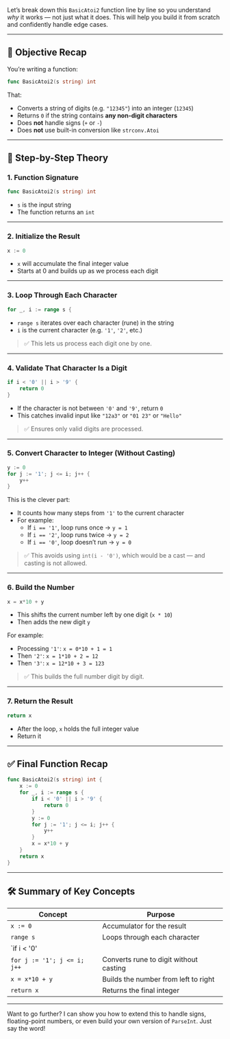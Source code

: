 Let’s break down this `BasicAtoi2` function line by line so you understand *why* it works — not just what it does. This will help you build it from scratch and confidently handle edge cases.

---

## 🎯 Objective Recap

You’re writing a function:
```go
func BasicAtoi2(s string) int
```
That:
- Converts a string of digits (e.g. `"12345"`) into an integer (`12345`)
- Returns `0` if the string contains **any non-digit characters**
- Does **not** handle signs (`+` or `-`)
- Does **not** use built-in conversion like `strconv.Atoi`

---

## 🧠 Step-by-Step Theory

### 1. **Function Signature**
```go
func BasicAtoi2(s string) int
```

- `s` is the input string
- The function returns an `int`

---

### 2. **Initialize the Result**
```go
x := 0
```

- `x` will accumulate the final integer value
- Starts at 0 and builds up as we process each digit

---

### 3. **Loop Through Each Character**
```go
for _, i := range s {
```

- `range s` iterates over each character (rune) in the string
- `i` is the current character (e.g. `'1'`, `'2'`, etc.)

> ✅ This lets us process each digit one by one.

---

### 4. **Validate That Character Is a Digit**
```go
if i < '0' || i > '9' {
	return 0
}
```

- If the character is not between `'0'` and `'9'`, return `0`
- This catches invalid input like `"12a3"` or `"01 23"` or `"Hello"`

> ✅ Ensures only valid digits are processed.

---

### 5. **Convert Character to Integer (Without Casting)**
```go
y := 0
for j := '1'; j <= i; j++ {
	y++
}
```

This is the clever part:
- It counts how many steps from `'1'` to the current character
- For example:
  - If `i == '1'`, loop runs once → `y = 1`
  - If `i == '2'`, loop runs twice → `y = 2`
  - If `i == '0'`, loop doesn’t run → `y = 0`

> ✅ This avoids using `int(i - '0')`, which would be a cast — and casting is not allowed.

---

### 6. **Build the Number**
```go
x = x*10 + y
```

- This shifts the current number left by one digit (`x * 10`)
- Then adds the new digit `y`

For example:
- Processing `'1'`: `x = 0*10 + 1 = 1`
- Then `'2'`: `x = 1*10 + 2 = 12`
- Then `'3'`: `x = 12*10 + 3 = 123`

> ✅ This builds the full number digit by digit.

---

### 7. **Return the Result**
```go
return x
```

- After the loop, `x` holds the full integer value
- Return it

---

## ✅ Final Function Recap

```go
func BasicAtoi2(s string) int {
	x := 0
	for _, i := range s {
		if i < '0' || i > '9' {
			return 0
		}
		y := 0
		for j := '1'; j <= i; j++ {
			y++
		}
		x = x*10 + y
	}
	return x
}
```

---

## 🛠️ Summary of Key Concepts

| Concept | Purpose |
|--------|---------|
| `x := 0` | Accumulator for the result |
| `range s` | Loops through each character |
| `if i < '0' || i > '9'` | Validates digit characters |
| `for j := '1'; j <= i; j++` | Converts rune to digit without casting |
| `x = x*10 + y` | Builds the number from left to right |
| `return x` | Returns the final integer |

---

Want to go further? I can show you how to extend this to handle signs, floating-point numbers, or even build your own version of `ParseInt`. Just say the word!
